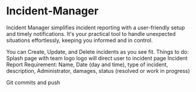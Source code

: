 # Incident-Manager
Incident Manager simplifies incident reporting with a user-friendly setup and timely notifications. It's your practical tool to handle unexpected situations effortlessly, keeping you informed and in control.

You can Create, Update, and Delete incidents as you see fit.
Things to do:
Splash page with team logo
logo will direct user to incident page
Incident Report Requirement:
Name, Date (day and time), type of incident, description, Administrator, damages, status (resolved or work in progress)
 
Git commits and push